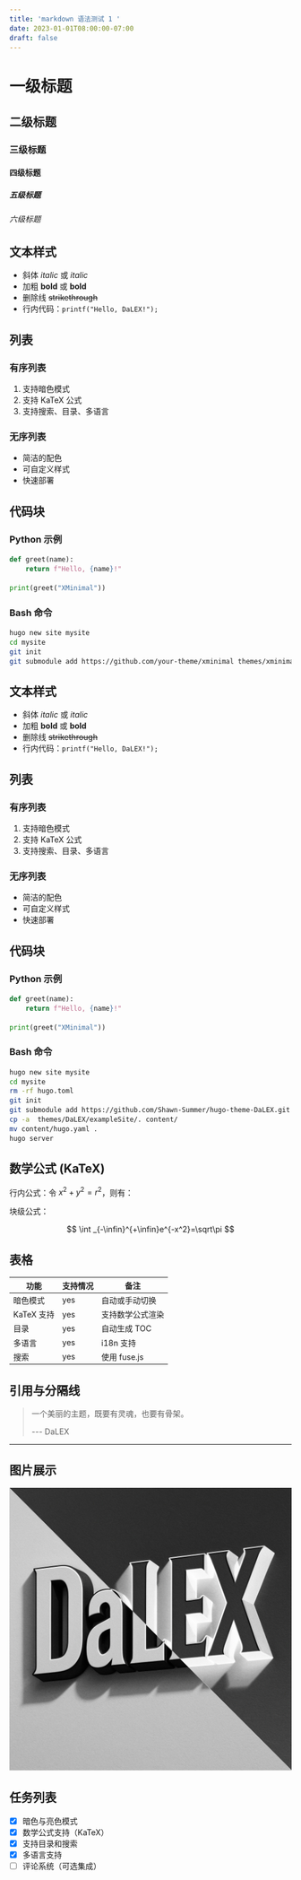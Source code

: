 ```yaml
---
title: 'markdown 语法测试 1 '
date: 2023-01-01T08:00:00-07:00
draft: false
---
```


# 一级标题
## 二级标题
### 三级标题
#### 四级标题
##### 五级标题
###### 六级标题

## 文本样式

- 斜体 *italic* 或 _italic_
- 加粗 **bold** 或 __bold__
- 删除线 ~~strikethrough~~
- 行内代码：`printf("Hello, DaLEX!");`

## 列表

### 有序列表

1. 支持暗色模式
2. 支持 KaTeX 公式
3. 支持搜索、目录、多语言

### 无序列表

- 简洁的配色
- 可自定义样式
- 快速部署

## 代码块

### Python 示例

```python
def greet(name):
    return f"Hello, {name}!"

print(greet("XMinimal"))
```

### Bash 命令

```bash
hugo new site mysite
cd mysite
git init
git submodule add https://github.com/your-theme/xminimal themes/xminimal
```

## 文本样式

- 斜体 *italic* 或 _italic_
- 加粗 **bold** 或 __bold__
- 删除线 ~~strikethrough~~
- 行内代码：`printf("Hello, DaLEX!");`

## 列表

### 有序列表

1. 支持暗色模式
2. 支持 KaTeX 公式
3. 支持搜索、目录、多语言

### 无序列表

- 简洁的配色
- 可自定义样式
- 快速部署

## 代码块

### Python 示例

```python
def greet(name):
    return f"Hello, {name}!"

print(greet("XMinimal"))
```

### Bash 命令

```bash
hugo new site mysite
cd mysite
rm -rf hugo.toml
git init
git submodule add https://github.com/Shawn-Summer/hugo-theme-DaLEX.git themes/DaLEX
cp -a  themes/DaLEX/exampleSite/. content/
mv content/hugo.yaml .
hugo server
```

## 数学公式 (KaTeX)

行内公式：令 $x^2 + y^2 = r^2$，则有：

块级公式：

$$
\int _{-\infin}^{+\infin}e^{-x^2}=\sqrt\pi
$$

## 表格

| 功能       | 支持情况 | 备注             |
| ---------- | -------- | ---------------- |
| 暗色模式   | yes       | 自动或手动切换   |
| KaTeX 支持 | yes       | 支持数学公式渲染 |
| 目录       | yes       | 自动生成 TOC     |
| 多语言     | yes       | i18n 支持        |
| 搜索       | yes       | 使用 fuse.js     |

## 引用与分隔线

> 一个美丽的主题，既要有灵魂，也要有骨架。
>
> --- DaLEX

---

## 图片展示

![](https://raw.githubusercontent.com/Shawn-Summer/hugo-theme-DaLEX/main/images/dalex.jpg)

## 任务列表 

* [X] 暗色与亮色模式
* [X] 数学公式支持（KaTeX）
* [X] 支持目录和搜索
* [X] 多语言支持
* [ ] 评论系统（可选集成）
